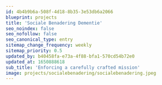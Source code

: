 ```yaml
---
id: 4b4b9b6a-508f-4d18-8b35-3e53db6a2066
blueprint: projects
title: 'Sociale Benadering Dementie'
seo_noindex: false
seo_nofollow: false
seo_canonical_type: entry
sitemap_change_frequency: weekly
sitemap_priority: 0.5
updated_by: b40458fa-e73a-4f88-bfa1-570cd54b72e0
updated_at: 1650888618
sub_title: 'Enforcing a carefully crafted mission'
image: projects/socialebenadering/socialebenadering.jpeg
---
```

